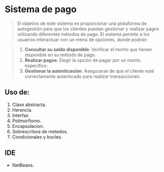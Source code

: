 
# Sistema de pago

> El objetivo de este sistema es proporcionar una plataforma de autogestión para que los clientes puedan gestionar y realizar pagos utilizando diferentes métodos de pago. El sistema permite a los usuarios interactuar con un menú de opciones, donde podrán:

> 1.  **Consultar su saldo disponible**: Verificar el monto que tienen disponible en su método de pago.
> 2.  **Realizar pagos**: Elegir la opción de pagar por un monto específico.
> 3.  **Gestionar la autenticación**: Asegurarse de que el cliente esté correctamente autenticado para realizar transacciones.

## Uso de:

1.  Clase abstracta.
2.  Herencia.
3.  Interfaz.
4.  Polimorfismo.
5.  Encapsulacion.
6. Sobrescritura de metedos.
7. Condicionales y bucles.

## IDE
- NetBeans.
